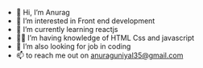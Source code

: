 - 👋 Hi, I’m Anurag
- 👀 I’m interested in Front end development 
- 🌱 I’m currently learning reactjs
- 🧑‍💻 I’m having knowledge of HTML Css and javascript 
- 💞️ I’m also looking for job in coding 
- 📫 to reach me out on anuraguniyal35@gmail.com

